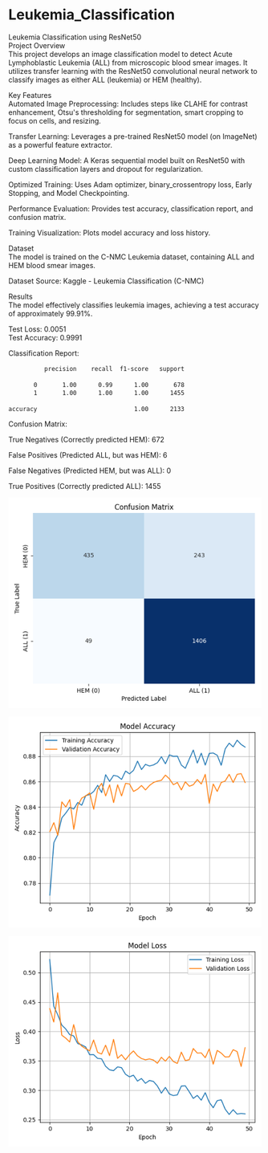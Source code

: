# Leukemia_Classification
Leukemia Classification using ResNet50 <br>
Project Overview  <br>
This project develops an image classification model to detect Acute Lymphoblastic Leukemia (ALL) from microscopic blood smear images. It utilizes transfer learning with the ResNet50 convolutional neural network to classify images as either ALL (leukemia) or HEM (healthy).  <br>

Key Features  <br>
Automated Image Preprocessing: Includes steps like CLAHE for contrast enhancement, Otsu's thresholding for segmentation, smart cropping to focus on cells, and resizing. <br>

Transfer Learning: Leverages a pre-trained ResNet50 model (on ImageNet) as a powerful feature extractor. <br>

Deep Learning Model: A Keras sequential model built on ResNet50 with custom classification layers and dropout for regularization. <br>

Optimized Training: Uses Adam optimizer, binary_crossentropy loss, Early Stopping, and Model Checkpointing. <br>

Performance Evaluation: Provides test accuracy, classification report, and confusion matrix. <br>

Training Visualization: Plots model accuracy and loss history. <br>

Dataset <br>
The model is trained on the C-NMC Leukemia dataset, containing ALL and HEM blood smear images. <br>

Dataset Source: Kaggle - Leukemia Classification (C-NMC) <br>

Results <br>
The model effectively classifies leukemia images, achieving a test accuracy of approximately 99.91%. <br>

Test Loss: 0.0051 <br>
Test Accuracy: 0.9991 <br>

Classification Report: <br>

              precision    recall  f1-score   support

           0       1.00      0.99      1.00       678
           1       1.00      1.00      1.00      1455

    accuracy                           1.00      2133
   
Confusion Matrix: <br>

True Negatives (Correctly predicted HEM): 672 

False Positives (Predicted ALL, but was HEM): 6

False Negatives (Predicted HEM, but was ALL): 0

True Positives (Correctly predicted ALL): 1455


![Model confusion_matrix Plot](confusion_matrix_heatmap.png)

 ![Model Accuracy Plot](model_accuracy_plot.png)
 
 ![Model Loss Plot](model_loss_plot.png)
